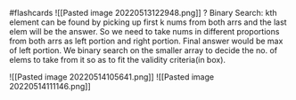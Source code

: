 #flashcards 
![[Pasted image 20220513122948.png]]
?
Binary Search: kth element can be found by picking up first k nums from both arrs and the last elem will be the answer. So we need to take nums in different proportions from both arrs as left portion and right portion. Final answer would be max of left portion. We binary search on the smaller array to decide the no. of elems to take from it so as to fit the validity criteria(in box).

![[Pasted image 20220514105641.png]]
![[Pasted image 20220514111146.png]]